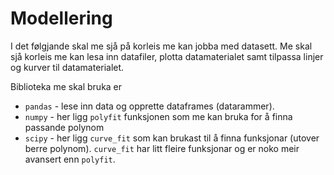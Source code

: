 # Modellering

I det følgjande skal me sjå på korleis me kan jobba med datasett. Me skal sjå korleis me kan lesa inn datafiler, plotta datamaterialet samt tilpassa linjer og kurver til datamaterialet. 

Biblioteka me skal bruka er
- `pandas` - lese inn data og opprette dataframes (datarammer). 
- `numpy` - her ligg `polyfit` funksjonen som me kan bruka for å finna passande polynom
- `scipy` - her ligg `curve_fit` som kan brukast til å finna funksjonar (utover berre polynom). `curve_fit` har litt fleire funksjonar og er noko meir avansert enn `polyfit`. 

